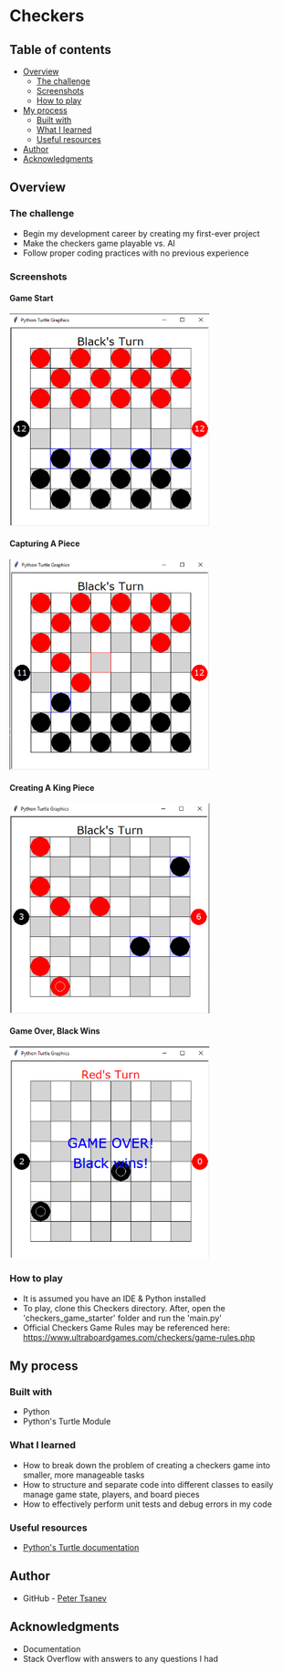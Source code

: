 # Checkers

## Table of contents

- [Overview](https://github.com/tsanevp/Checkers#overview)
    - [The challenge](https://github.com/tsanevp/Checkers#the-challenge)
    - [Screenshots](https://github.com/tsanevp/Checkers#screenshots)
    - [How to play](https://github.com/tsanevp/Checkers#how-to-play)
- [My process](https://github.com/tsanevp/Checkers#my-process)
    - [Built with](https://github.com/tsanevp/Checkers#built-with)
    - [What I learned](https://github.com/tsanevp/Checkers#what-i-learned)
    - [Useful resources](https://github.com/tsanevp/Checkers#useful-resources)
- [Author](https://github.com/tsanevp/Checkers#author)
- [Acknowledgments](https://github.com/tsanevp/Checkers#acknowledgments)

## Overview

### The challenge

- Begin my development career by creating my first-ever project
- Make the checkers game playable vs. AI
- Follow proper coding practices with no previous experience
    
### Screenshots

#### Game Start
<img width="350" alt="checkers game starting" src="https://github.com/tsanevp/Checkers/blob/main/images/game-start.png">

#### Capturing A Piece
<img width="350" alt="capturing a piece" src="https://github.com/tsanevp/Checkers/blob/main/images/capture-piece.png">

#### Creating A King Piece
<img width="350" alt="making a king piece" src="https://github.com/tsanevp/Checkers/blob/main/images/king-piece.png">

#### Game Over, Black Wins
<img width="350" alt="game over, black wins" src="https://github.com/tsanevp/Checkers/blob/main/images/game-over.png">

### How to play
- It is assumed you have an IDE & Python installed
- To play, clone this Checkers directory. After, open the 'checkers_game_starter' folder and run the 'main.py'
- Official Checkers Game Rules may be referenced here: https://www.ultraboardgames.com/checkers/game-rules.php

## My process

### Built with
- Python
- Python's Turtle Module

### What I learned

- How to break down the problem of creating a checkers game into smaller, more manageable tasks
- How to structure and separate code into different classes to easily manage game state, players, and board pieces
- How to effectively perform unit tests and debug errors in my code

### Useful resources

- [Python's Turtle documentation](https://docs.python.org/3/library/turtle.html)

## Author

- GitHub - [Peter Tsanev](https://github.com/tsanevp/)

## Acknowledgments

- Documentation
- Stack Overflow with answers to any questions I had

